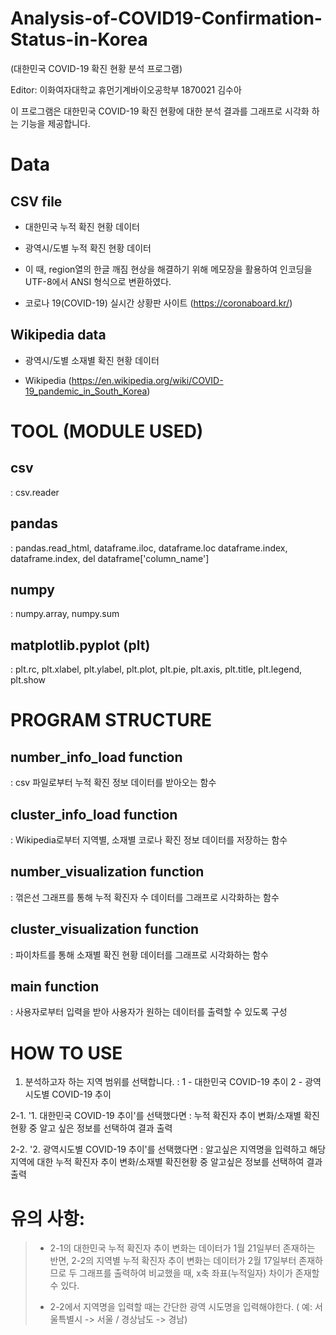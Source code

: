 # Analysis-of-COVID19-Confirmation-Status-in-Korea 
(대한민국 COVID-19 확진 현황 분석 프로그램)


Editor: 이화여자대학교 휴먼기계바이오공학부 1870021 김수아

이 프로그램은 대한민국 COVID-19 확진 현황에 대한 분석 결과를 그래프로 시각화 하는 기능을 제공합니다.  



# Data

## CSV file

- 대한민국 누적 확진 현황 데이터
- 광역시/도별 누적 확진 현황 데이터
- 이 때, region열의 한글 깨짐 현상을 해결하기 위해 메모장을 활용하여 인코딩을 UTF-8에서 ANSI 형식으로 변환하였다.

- 코로나 19(COVID-19) 실시간 상황판 사이트 (https://coronaboard.kr/)

## Wikipedia data

- 광역시/도별 소재별 확진 현황 데이터

- Wikipedia (https://en.wikipedia.org/wiki/COVID-19_pandemic_in_South_Korea)




# TOOL (MODULE USED)

## csv
: csv.reader

## pandas
: pandas.read_html, dataframe.iloc, dataframe.loc dataframe.index, dataframe.index, del dataframe['column_name']

## numpy
: numpy.array, numpy.sum

## matplotlib.pyplot (plt)
: plt.rc, plt.xlabel, plt.ylabel, plt.plot, plt.pie, plt.axis, plt.title, plt.legend, plt.show



# PROGRAM STRUCTURE

## number_info_load function
: csv 파일로부터 누적 확진 정보 데이터를 받아오는 함수

## cluster_info_load function
: Wikipedia로부터 지역별, 소재별 코로나 확진 정보 데이터를 저장하는 함수

## number_visualization function
: 꺾은선 그래프를 통해 누적 확진자 수 데이터를 그래프로 시각화하는 함수

## cluster_visualization function
: 파이차트를 통해 소재별 확진 현황 데이터를 그래프로 시각화하는 함수

## main function
: 사용자로부터 입력을 받아 사용자가 원하는 데이터를 출력할 수 있도록 구성


# HOW TO USE
1. 분석하고자 하는 지역 범위를 선택합니다. 
: 1 - 대한민국 COVID-19 추이
  2 - 광역시도별 COVID-19 추이

2-1. '1. 대한민국 COVID-19 추이'를 선택했다면
: 누적 확진자 추이 변화/소재별 확진현황 중 알고 싶은 정보를 선택하여 결과 출력

2-2. '2. 광역시도별 COVID-19 추이'를 선택했다면
: 알고싶은 지역명을 입력하고 해당 지역에 대한 누적 확진자 추이 변화/소재별 확진현황 중 알고싶은 정보를 선택하여 결과 출력


# **유의 사항:**

> - 2-1의 대한민국 누적 확진자 추이 변화는 데이터가 1월 21일부터 존재하는 반면, 2-2의 지역별 누적 확진자 추이 변화는 데이터가 2월 17일부터 존재하므로 두 그래프를 출력하여 비교했을 때, x축 좌표(누적일자) 차이가 존재할 수 있다.
> 
> - 2-2에서 지역명을 입력할 때는 간단한 광역 시도명을 입력해야한다.
     ( 예: 서울특별시 -> 서울 / 경상남도 -> 경남)
